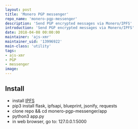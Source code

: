```yaml
---
layout: post
title: 'Monero PGP messenger'
repo_name: 'monero-pgp-messenger'
description: 'Send PGP encrypted messages via Monero/IPFS'
introduction: 'Send PGP encrypted messages via Monero/IPFS'
date: 2018-04-08 00:00:00
maintainer: 'ajs-xmr'
maintainer_uid: '13996922'
main-class: 'utility'
tags:
- ajs-xmr
- PGP
- messenger
image: 
---
```


## Install

- install [IPFS](https://ipfs.io/docs/install/)
- pip3 install flask, ipfsapi, blueprint, jsonify, requests
- clone repo && cd monero-pgp-messenger/app
- python3 app.py
- in web browser, go to: 127.0.0.1:5000
